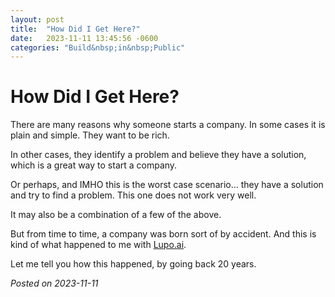 ```yaml
---
layout: post
title:  "How Did I Get Here?"
date:   2023-11-11 13:45:56 -0600
categories: "Build&nbsp;in&nbsp;Public"
---
```

# How Did I Get Here?
There are many reasons why someone starts a company. In some cases it is plain and simple. They want to be rich. 

In other cases, they identify a problem and believe they have a solution, which is a great way to start a company. 

Or perhaps, and IMHO this is the worst case scenario... they have a solution and try to find a problem. This one does not work very well.

It may also be a combination of a few of the above.

But from time to time, a company was born sort of by accident. And this is kind of what happened to me with [Lupo.ai](https://lupo.ai).

Let me tell you how this happened, by going back 20 years.


_Posted on 2023-11-11_
